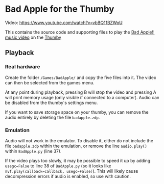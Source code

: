 # Bad Apple for the Thumby
Video: https://www.youtube.com/watch?v=vbBQ11BZWoU

This contains the source code and supporting files to play the [Bad Apple!!](https://en.wikipedia.org/wiki/Bad_Apple!!) [music video](https://www.youtube.com/watch?v=i41KoE0iMYU&t=0s) on the [Thumby](https://thumby.us/)

## Playback

### Real hardware
Create the folder `/Games/BadApple/` and copy the five files into it. The video can then be selected from the games menu.

At any point during playback, pressing B will stop the video and pressing A will print memory usage (only visible if connected to a computer).
Audio can be disabled from the thumby's settings menu.

If you want to save storage space on your thumby, you can remove the audio entirely by deleting the file `badapple.zdp`.

### Emulation
Audio will not work in the emulator. To disable it, either do not include the file `badapple.zdp` within the emulation, or remove the line `audio.play()` within `BadApple.py` (line 37).

If the video plays too slowly, it may be possible to speed it up by adding `usegc=False` to line 38 of `BadApple.py` (so it looks like `mvf.play(callback=callback, usegc=False)`). This will likely cause decompression errors if audio is enabled, so use with caution.
